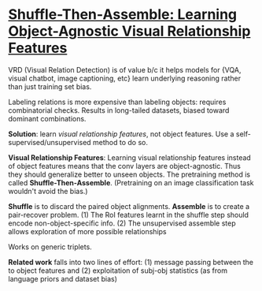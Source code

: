 # [Shuffle-Then-Assemble: Learning Object-Agnostic Visual Relationship Features](https://arxiv.org/pdf/1808.00171.pdf)

VRD (Visual Relation Detection) is of value b/c it helps models for {VQA, visual chatbot, image captioning, etc} learn underlying reasoning rather than just training set bias.

Labeling relations is more expensive than labeling objects: requires combinatorial checks. Results in long-tailed datasets, biased toward dominant combinations.

**Solution**: learn *visual relationship features*, not object features. Use a self-supervised/unsupervised method to do so.

**Visual Relationship Features**: Learning visual relationship features instead of object features means that the conv layers are object-agnostic. Thus they should generalize better to unseen objects. The pretraining method is called **Shuffle-Then-Assemble**. (Pretraining on an image classification task wouldn't avoid the bias.)

**Shuffle** is to discard the paired object alignments. **Assemble** is to create a pair-recover problem. (1) The RoI features learnt in the shuffle step should encode non-object-specific info. (2) The unsupervised assemble step allows exploration of more possible relationships

Works on generic triplets.

**Related work** falls into two lines of effort: (1) message passing between the to object features and (2) exploitation of subj-obj statistics (as from language priors and dataset bias)
<!--stackedit_data:
eyJoaXN0b3J5IjpbOTA2MTA2MTAwLDczNjY1ODc0NSwtNTExNT
EzNDI3LC0xNDk4NDMxMTI0LDIyMTIwOTU4NCw0OTEyMzM3NDdd
fQ==
-->